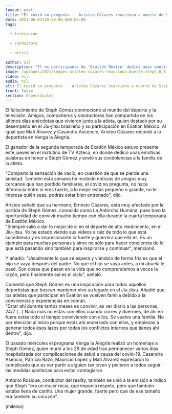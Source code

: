 ```yaml
---
layout: post
title: "El covid no pregunta -  Aristeo Cázares reacciona a muerte de Steph Gómez en 'Venga la Alegría'"
date: 2021-06-03T20:50:00.000-06:00
tags:
  
  - television
  
  - conductora
  
  - actriz
  
author: nil
description: "El ex participante de 'Exatlón México' dedicó unas emotivas palabras en honor a Steph Gómez durante la emisión del matutino de TV Azteca. "
image: /uploads/2021/images-aristeo-cazares-reacciona-muerte-steph_0_0_1200_747.jpg
video: nil
audio: nil
alt: El covid no pregunta -  Aristeo Cázares reacciona a muerte de Steph Gómez en 'Venga la Alegría'
front: false
section: Espectáculos
---
```


El fallecimiento de Steph Gómez conmocionó al mundo del deporte y la televisión. Amigos, compañeros y conductores han compartido en los últimos días anécdotas que vivieron junto a la atleta, quien destacó por su desempeño en el Jiu-jitsu brasileño y su participación en Exatlón México. Al igual que Mati Álvarez y Casandra Ascencio, Aristeo Cázares recordó a la deportista en Venga la Alegría. 

El ganador de la segunda temporada de Exatlón México estuvo presente este jueves en el matutino de TV Azteca, en donde dedicó unas emotivas palabras en honor a Steph Gómez y envió sus condolencias a la familia de la atleta. 

"Comparto la sensación de vacío, en cuestión de que se pierde una amistad. También esta semana he recibido noticias de amigos muy cercanos que han perdido familiares, el covid no pregunta, no hace diferencia entre si eres fuerte, a lo mejor estás pequeño o grande, no le interesa quién seas, podrás estar bien entrenado", dijo. 

Aristeo señaló que su hermano, Ernesto Cázares, está muy afectado por la partida de Steph Gómez, conocida como La Antorcha Humana, pues tuvo la oportunidad de convivir mucho tiempo con ella durante la cuarta temporada de Exatlón México.  
"Siempre salió a dar lo mejor de sí en el deporte de alto rendimiento, en el Jiu-jitsu. Yo he estado viendo sus videos a raíz de todo lo que está sucediendo y es impresionante lo fuerte y guerrera que ella es. Es un ejemplo para muchas personas y sirve no sólo para hacer conciencia de lo que está pasando sino también para inspirarse y continuar", mencionó.  

Y añadió: "Usualmente lo que se espera y viéndolo de forma fría es que el hijo se vaya después del padre. No que el hijo se vaya antes, a mi abuela le pasó. Son cosas que pasan en la vida que no comprendemos a veces la razón, pero finalmente así es el ciclo", señaló. 

Comentó que Steph Gómez es una inspiración para todos aquellos deportistas que buscan mantener vivo su legado en el Jiu-jitsu. Añadió que los atletas que participan en Exatlón se vuelven familia debido a la convivencia y experiencias en común.  
"Estar ahí durante tantos meses es convivir, es ver diario a las personas, 24/7 (...) Nada más no estás con ellos cuando corres y duermes, de ahí en fuera estás todo el tiempo conviviendo con ellos. Se vuelve una familia. No por elección al inicio porque estás ahí encerrado con ellos, y empiezas a generar todos esos lazos por todos los conflictos internos que tienes ahí dentro", dijo.  

El pasado miércoles el programa Venga la Alegría realizó un homenaje a Steph Gómez, quien murió a los 29 de edad tras permanecer varios días hospitalizada por complicaciones de salud a causa del covid-19. Casandra Asencio, Patricio Razo, Mauricio López y Mati Álvarez expresaron lo complicado que es ver partir a alguien tan joven y pidieron a todos seguir las medidas sanitarias para evitar contagiarse.  

Antonio Rosique, conductor del reality, también se unió a la emisión e indicó que Steph "era un mujer recia, que imponía respeto, pero que también estaba llena de cariño. Una mujer grande, fuerte pero que de ese tamaño era también su corazón".  

(milenio)